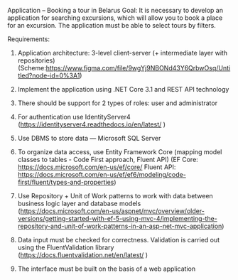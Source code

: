 Application – Booking a tour in Belarus
Goal:
It is necessary to develop an application for searching excursions, which will allow you to book a place for an excursion. The application must be able to select tours by filters. 

Requirements:
1.	Application architecture: 3-level client-server (+ intermediate layer with repositories)
(Scheme:https://www.figma.com/file/9wgYj9NBONd43Y6QrbwOsq/Untitled?node-id=0%3A1)
 
1.	Implement the application using .NET Core 3.1 and REST API technology
2.	There should be support for 2 types of roles: user and administrator
3.	For authentication use IdentityServer4
(https://identityserver4.readthedocs.io/en/latest/ )
4.	Use DBMS to store data — Microsoft SQL Server
5.	To organize data access, use Entity Framework Core (mapping model classes to tables - Code First approach, Fluent API)
(EF Core: https://docs.microsoft.com/en-us/ef/core/
Fluent API: https://docs.microsoft.com/en-us/ef/ef6/modeling/code-first/fluent/types-and-properties)
6.	Use Repository + Unit of Work patterns to work with data between business logic layer and database models
(https://docs.microsoft.com/en-us/aspnet/mvc/overview/older-versions/getting-started-with-ef-5-using-mvc-4/implementing-the-repository-and-unit-of-work-patterns-in-an-asp-net-mvc-application)
7.	Data input must be checked for correctness. Validation is carried out using the FluentValidation library
(https://docs.fluentvalidation.net/en/latest/  )
8.	The interface must be built on the basis of a web application
